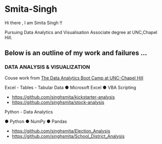 # Smita-Singh
Hi there , I am Smita Singh !!

Pursuing Data Analytics and Visualisation Associate degree at UNC,Chapel Hill.
 
## Below is an outline of my work and failures ...
### DATA ANALYSIS & VISUALIZATION
Couse work from [The Data Analytics Boot Camp at UNC-Chapel Hill](https://bootcamp.unc.edu/data/)

Excel - Tables - Tabular Data
● Microsoft Excel ● VBA Scripting

 - https://github.com/singhsmita/kickstarter-analysis
 - https://github.com/singhsmita/stock-analysis
 
 Python - Data Analytics

● Python ● NumPy ● Pandas 

 - https://github.com/singhsmita/Election_Analysis
 - https://github.com/singhsmita/School_District_Analysis

